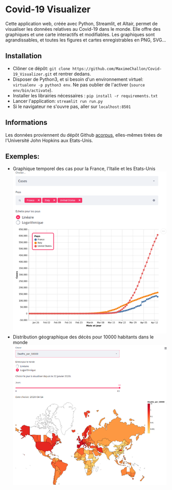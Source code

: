 # Covid-19 Visualizer

Cette application web, créée avec Python, Streamlit, et Altair, permet de visualiser les données relatives au Covid-19 dans le monde.
Elle offre des graphiques et une carte interactifs et modifiables.
Les graphiques sont agrandissables, et toutes les figures et cartes enregistrables en PNG, SVG...

## Installation

* Clôner ce dépôt: `git clone https://github.com/MaximeChallon/Covid-19_Visualizer.git` et rentrer dedans.
* Disposer de Python3, et si besoin d'un environnement virtuel: `virtualenv -p python3 env`. Ne pas oublier de l'activer (`source env/bin/activate`).
* Installer les librairies nécessaires : `pip install -r requirements.txt`
* Lancer l'application: `streamlit run run.py`
* Si le navigateur ne s'ouvre pas, aller sur `localhost:8501`

## Informations 
Les données proviennent du dépôt Github [acorpus](https://github.com/acorpus/CombinedCovid), elles-mêmes tirées de l'Université John Hopkins aux Etats-Unis.

## Exemples:

* Graphique temporel des cas pour la France, l'Italie et les Etats-Unis ![Graphique temporel pour la France, l'Italie et les Etats-Unis](static/img/graph_temp_pays.png)
* Distribution géographique des décès pour 10000 habitants dans le monde ![Distribution géographique des décès pour 10000 habitants dans le monde](static/img/distri_geo.png)